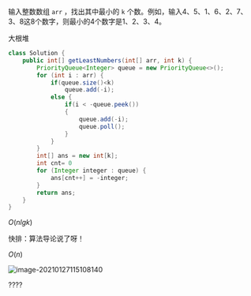 输入整数数组 `arr` ，找出其中最小的 `k` 个数。例如，输入4、5、1、6、2、7、3、8这8个数字，则最小的4个数字是1、2、3、4。

大根堆

```java
class Solution {
    public int[] getLeastNumbers(int[] arr, int k) {
        PriorityQueue<Integer> queue = new PriorityQueue<>();
        for (int i : arr) {
            if(queue.size()<k)
                queue.add(-i);
            else {
                if(i < -queue.peek())
                {
                    queue.add(-i);
                    queue.poll();
                }
            }
        }
        int[] ans = new int[k];
        int cnt= 0
        for (Integer integer : queue) {
            ans[cnt++] = -integer;
        }
        return ans;
    }
}
```

$O(nlgk)$



快排：算法导论说了呀！

$O(n)$







![image-20210127115108140](C:\Users\dell\AppData\Roaming\Typora\typora-user-images\image-20210127115108140.png)

????

